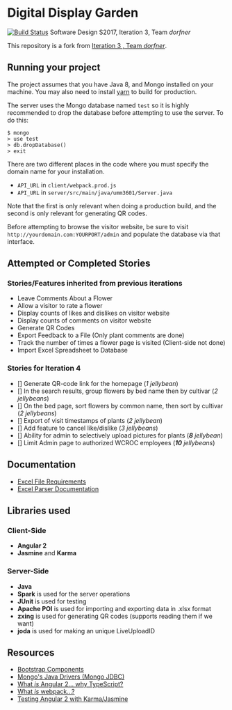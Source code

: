 # Digital Display Garden
[![Build Status](https://travis-ci.org/UMM-CSci-3601-S17/digital-display-garden-iteration-4-dorfner-v2.svg?branch=master)](https://travis-ci.org/UMM-CSci-3601-S17/digital-display-garden-iteration-4-dorfner-v2)
Software Design S2017, Iteration 3, Team _dorfner_ 

This repository is a fork from [Iteration 3 , Team _dorfner_](https://travis-ci.org/UMM-CSci-3601-S17/digital-display-garden-iteration-3-dorfner).

## Running your project
The project assumes that you have Java 8, and Mongo installed on your machine. 
You may also need to install [yarn](https://yarnpkg.com/en/) to build for production.

The server uses the Mongo database named `test` so it is highly recommended to drop the 
database before attempting to use the server. To do this:

```
$ mongo
> use test
> db.dropDatabase()
> exit
```

There are two different places in the code where you must specify the
domain name for your installation. 

- `API_URL` in `client/webpack.prod.js`
- `API_URL` in  `server/src/main/java/umm3601/Server.java`

Note that the first is only relevant when doing a production build, 
and the second is only relevant for generating QR codes.

Before attempting to browse the visitor website, be sure to visit 
`http://yourdomain.com:YOURPORT/admin` and populate the database via 
that interface.

## Attempted or Completed Stories

### Stories/Features inherited from previous iterations
* Leave Comments About a Flower
* Allow a visitor to rate a flower
* Display counts of likes and dislikes on visitor website
* Display counts of comments on visitor website
* Generate QR Codes
* Export Feedback to a File (Only plant comments are done)
* Track the number of times a flower page is visited (Client-side not done)
* Import Excel Spreadsheet to Database

### Stories for Iteration 4
- [] Generate QR-code link for the homepage (_1 jellybean_)
- [] In the search results, group flowers by bed name then by cultivar (_2 jellybeans_)
- [] On the bed page, sort flowers by common name, then sort by cultivar (_2 jellybeans_)
- [] Export of visit timestamps of plants (_2 jellybean_)
- [] Add feature to cancel like/dislike (_3 jellybeans_)
- [] Ability for admin to selectively upload pictures for plants (_**8** jellybean_)
- [] Limit Admin page to authorized WCROC employees (_**10** jellybeans_)

## Documentation
* [Excel File Requirements](Documentation/ExcelFileRequirements.md)  
* [Excel Parser Documentation](Documentation/ExcelParser.md) 



## Libraries used
### Client-Side
* **Angular 2**
* **Jasmine** and **Karma** 

### Server-Side
* **Java** 
* **Spark** is used for the server operations
* **JUnit** is used for testing
* **Apache POI** is used for importing and exporting data in .xlsx format
* **zxing** is used for generating QR codes (supports reading them if we want) 
* **joda** is used for making an unique LiveUploadID

## Resources

- [Bootstrap Components][bootstrap]
- [Mongo's Java Drivers (Mongo JDBC)][mongo-jdbc]
- [What _is_ Angular 2... why TypeScript?][angular-2]
- [What _is_ webpack...?][whats-webpack]
- [Testing Angular 2 with Karma/Jasmine][angular2-karma-jasmine]

[angular-2]: https://www.infoq.com/articles/Angular2-TypeScript-High-Level-Overview
[angular2-karma-jasmine]: http://twofuckingdevelopers.com/2016/01/testing-angular-2-with-karma-and-jasmine/
[labtasks]: LABTASKS.md
[travis]: https://travis-ci.org/
[whats-webpack]: https://webpack.github.io/docs/what-is-webpack.html
[bootstrap]: https://getbootstrap.com/components/ 
[mongo-jdbc]: https://docs.mongodb.com/ecosystem/drivers/java/ 
